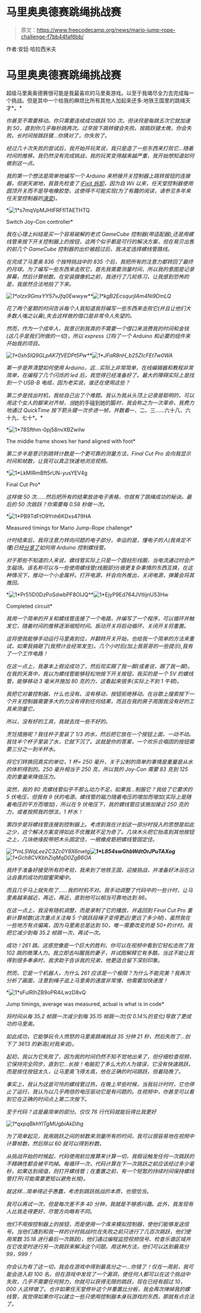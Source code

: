 # 马里奥奥德赛跳绳挑战赛

> 原文：<https://www.freecodecamp.org/news/mario-jump-rope-challenge-f7bb44faf6bb/>

作者:安廷·哈拉西米夫

# 马里奥奥德赛跳绳挑战赛

超级马里奥奥德赛很可能是我最喜欢的马里奥游戏。以至于我竭尽全力去完成每一个挑战。但是其中一个给我的麻烦比所有其他人加起来还多:地铁王国里的跳绳天才*。*

*你甚至不需要移动。你只需要连续成功跳跃 100 次。但诀窍是每跳五次它就加速到 50，直到你几乎每秒跳两次。过早按下跳转键会失败。按跳跃键太晚，你会失败。长时间按跳跃键…你猜对了，你失败了。*

*经过几十次失败的尝试后，我开始开玩笑说，我只是造了一些东西来打败它…随着时间的推移，我仍然没有完成挑战，我的玩笑变得越来越严重，我开始想知道如何做到这一点。*

*我的第一个想法是简单地编写一个 Arduino 来桥接开关控制器上跳转按钮的连接器，但谢天谢地，我首先检查了 [iFixit 拆卸](https://www.ifixit.com/Teardown/Nintendo+Switch+Teardown/78263#s156437)，因为自 Wii 以来，任天堂控制器使用圆顶开关而不是导电橡胶垫，这使得不可能实现(为了有趣的阅读，请参见多年来任天堂控制器的[演变](https://www.fictiv.com/blog/posts/nintendo-controller-teardown-part-1))。*

*![1*s7mqVpMJHtFRFflTAETHTQ](img/7eb7785da833bf5dac0b1602dbff51e8.png)

Switch Joy-Con controller* 

*我在心理上纠结是买一个容易破解的老式 GameCube 控制器(带适配器),还是用螺线管来按下开关控制器上的按钮，这两个似乎都是可行的解决方案，但在易贝出售的前几个 GameCube 控制器的出价被超过后，我决定选择螺线管路线。*

*在完成了马里奥 836 个独特挑战中的 835 个后，我把所有的注意力都转回了最终的月球。为了编写一些东西来击败它，首先我需要测量时间，所以我的意图是记录屏幕，然后计算帧数。在安装摄像机之前，我进行了几轮练习，让我感到恐怖的是，我居然合法地拍了下来。*

*![1*oIzx9GmxYY57vJfq0Ewwyw](img/fd83dd751e05037dada130625a915c77.png)**![1*kgB2EcsqurjlAm4Ni9DmLQ](img/936dca781e566badd63b95fc1e9e6102.png)*

*花了两个星期的时间告诉每个人我知道我将编写一些东西来击败它(并且让他们大多数人嗤之以鼻),失去这样做的借口是非常令人失望的。*

*然而，作为一个成年人，我意识到我真的不需要一个借口来浪费我的时间和金钱(这几乎是我们所做的一切)，所以 express 订购了一个 Arduino 和必要的组件来开始我的项目。*

*![1*0shSlQ9GLpAK7fVEDPt5Pw](img/dba1f80907c4f2197a9818a8de99d426.png)**![1*JFaR8nH_b25ZIcFEt7w0WA](img/61e91c3d14fea76ccc4481f3c6530bd0.png)*

*第一步是弄清楚如何使用 Arduino，这…实际上非常简单，在线编辑器和教程非常简单，在编程了几个闪烁的 led 后，我觉得已经准备好了。最大的障碍实际上是找到一个 USB-B 电缆，因为老实说，谁还在使用这些？*

*第二步是找出时机，我给自己出了个难题。我认为我从头顶上记录是聪明的，可以用这个女人的脚来对齐帧，当*她的手碰到她的脚*时，我会称之为一次革命，我费力地通过 QuickTime 按下箭头键一次步进一帧，并数着*一、二、三……六十八、六十九、七十*。*

*![1*78Sfthm-0pj58nvXBZwiIw](img/8bd2255dd1910740e146989149c6ea78.png)

The middle frame shows her hand aligned with foot* 

*第二步半是意识到跳转计数是一个更可靠的测量方法，Final Cut Pro 会向我显示时间和帧数，让我可以真正快速地浏览视频。*

*![1*LkMIRmBft5rUN-yusYEV4g](img/aea3becb942d298d259f213673169d08.png)

Final Cut Pro* 

*这样做 50 次……然后把所有的结果放进电子表格，你就有了跳绳成功的秘诀。最后的 50 次跳跃？你需要每 0.58 秒做一次。*

*![1*PB9TdFtO9Ynh6KDxs479HA](img/95b0ccb09efeb1e31474df71e73d4ab3.png)

Measured timings for Mario Jump-Rope challenge* 

*计时结束后，我将注意力转向问题的电子部分，幸运的是，懂电子的人(我肯定不懂)已经[分享了](https://core-electronics.com.au/tutorials/solenoid-control-with-arduino.html)如何用 Arduino 控制螺线管。*

*对于那些不知道的人来说，螺线管实际上只是一个圆柱形线圈，当电流通过时会产生磁场。该名称可以与一些使用螺线管(线圈部分)做更复杂事情的东西互换，在这种情况下，推动一个小金属杆。打开电源，杆会向外推出，关闭电源，弹簧会将其推回。*

*![1*Pr51iD0DzPoSdwbPF8OIJQ](img/f4f3cda9ebd1b69f00552cdbe251bb11.png)**![1*EjyP9Ed764JVtIijnU53Hw](img/f03638d0ccf5aa620f23e4df455273f4.png)

Completed circuit* 

*我用一个简单的开关和螺线管连接了一个电路，并编写了一个程序，可以循环并触发它，随着时间的推移逐渐缩短时间。扳动开关将启动循环，关闭开关将重置。*

*这将使我能够手动运行马里奥到位，并翻转开关开始，也给我一个简单的方法来重试，如果我搞砸了(我预计会经常发生)。几个小时后(加上我哥哥的一些提示),我有了一个工作电路！*

*在这一点上，我基本上假设成功了，然后现实踢了我一脚(或者说，踢了我一脚)。在我的天真中，我以为螺线管能够轻松地按下开关按钮，我买的是一个 5V 的螺线管，能够移动 3 毫米并施加 80 克的力，这看起来很多(实际上不到 1 牛顿)。*

*我把它对着控制器，什么也没有。没有移动，按钮拒绝移动。在谷歌上搜索按下一个开关控制器需要多大的力没有得到任何结果，而且在我的房子周围我没有好的工具来测量它。*

*所以，没有好的工具，我就去找一些不好的。*

*烹饪措施呢？我往杯子里装了 1/3 的水，然后把它放在一个按钮上面，一动不动。我往半个杯子里装了水，它就下沉了。这就是你的答案，一个欢乐合唱团的按钮需要三分之一到半杯水。*

*将它们转换回真实的单位，1 杯= 250 毫升，关于公制的简单的事情是重量是从水的体积得到的。250 毫升相当于 250 克，所以我的 Joy-Con 需要 83 克到 125 克的重量来降低压力。*

*突然，我的 80 克螺线管似乎不那么动力不足，如果我…制服它？我给了它要求的 5 伏电压，但我有 9 伏的电源。螺线管的磁力随着电压的增加而增加(实际上是随着电压的平方而增加)，所以在 9 伏电压下，我的螺线管应该施加接近 250 克的力，或者按照我的想法，1 杯水！*

*第四步是将螺线管连接到控制器上。考虑到我在计划这一部分时投入的思想是如此之少，这个解决方案变得如此不优雅就不足为奇了。几块木头把它抬高到其他按钮之上，几块绝缘胶带把木头固定住，一根橡皮筋把螺线管固定住。*

*![1*mLSWqLee2C3Zc0Y8X6nwtg](img/657de1c1a77b77b7f42660aec1654629.png)**![1*L854swGhbWdtOrJPuTAXog](img/b147e569583cc040e81159eed0ccde6e.png)**![1*Gch8CVKbhZiqMqD0ZgB6OA](img/e1f67213ce10df8f54da9c2018d9b31e.png)*

*我终于准备好接受所有的考验，我来到了地铁王国，迎接挑战，并准备好沐浴在沾沾自喜的成功的甜蜜荣耀中。*

*而且几乎马上就失败了……我的时机不对。我手动调整了代码中的一些计时，让马里奥越来越近，再近，再近，直到他可以相当可靠地达到 86。*

*在这一点上，我没有随机调整，而是录制了它的播放，并返回到 Final Cut Pro 重新计算帧数(这次重点关注每 5 个跳跃段绳子变得更近/更远了多少帧)，虽然我在一些地方有点偏离，因为马里奥总是达到 50，唯一需要改变的是 50+的计时。我把它减少到每 35.2 帧跳一次，再试一次。*

*成功！261 跳。这感觉像是一个巨大的胜利，你可以在视频中看到它轻松击败了我 102 跳的微薄人力。我立即去叫醒我的妻子，并试图解释它有多酷，当这不能让我得到很多奉承时，我求助于告诉我的兄弟，他更适合留下深刻印象。*

*然而，它是一个机器人，为什么 261 应该是一个极限？为什么不能完美？我再次分析了画面，注意到绳子追上马里奥的速度非常慢，他需要加快速度！*

*![1*sFulRlhZB9oPR4iLwzD8vQ](img/285338422f05f1e48cd60fcf63aeb800.png)

Jump timings, average was measured, actual is what is in code* 

*将时间从每 35.2 帧跳一次减少到每 35.15 帧跳一次(仅 0.14%的变化)导致了更成功的马里奥。*

*如此成功，它能够玩令人愤怒的马里奥跳绳挑战 35 分钟 21 秒，然后失败了…创下了 3613 的新高(对我来说)。*

*起初，我以为它失败了，因为我的时间仍然不知不觉地出来了，但仔细检查视频，它保持完全同步，直到它…长按！电脑犯了多么大的人为错误，它没有快速跳跃，而是按住按钮太久，让马里奥飞得太高，他在正确的时间跳跃，但着陆晚了。*

*事实上，我认为这是可怜的螺线管过热，在晚上早些时候，当我玩计时时，它也停止了运行，我认为以几乎两倍的电压驱动它是有问题的。在视频中，你甚至可以看到它在正确的时间点上第二次按下。*

*至于代码？这是最简单的部分。仅仅 76 行代码就能玩得比我更好*

*![1*qxpqBkhYlTgMUgbiAkDihg](img/4dd27e444c2879585acb1ffc1d98700f.png)*

*为了简单起见，我用跳跃之间的帧数来测量所有的时间，我可以很容易地在视频中计算帧数，然后除以 60 就可以得到秒数。*

*从挑战开始的时候起，代码使用航位推算来计算一切，我假设触发任何一次跳跃的不精确性都会被平均掉。每循环一次，代码计算在下一次跳跃之前应该经过多少毫秒，如果达到阈值，则打开螺线管；在重置之前，有一个短暂的持续时间保持螺线管打开(可能需要更短以避免长按)。*

*就这样…简单得近乎愚蠢，考虑到跳跃挑战的本质，也很恰当。*

*我可以再试一次，但是每次差不多 40 分钟，我就是不够感兴趣。此外，我发现有人比我走得更好，尽管方向略有不同。*

*他们不用按控制器上的按钮，而是使用一个库来模拟控制器，使他们能够发送信号。当他们遇到和我一样的计时挑战时(在失败之前只进行了几百次跳跃，他们使用常数 35.18 进行最后一次跳跃)，他们通过编程监控视频信号、检查乐谱区域并在它改变时进行另一次跳跃来解决这个问题。用这种方法，他们可以达到最高分 99，999！*

*你会认为有了这一切，我会在游戏中得到最高分之一…你错了！仅在一周前，我可能会进入前 100 名，但在游戏中发现了一个漏洞，使任何人都可以在这个挑战中失败，几乎不需要任何努力，你就可以获得无限的跳跃，现在已经有超过 10，000 人这样做了。也许如果任天堂修补这个并重置比分板，我会再次掸掉我的螺线管，我觉得如果你可以建立一些只使用控制器本身玩游戏的东西，那就有点合法了。*